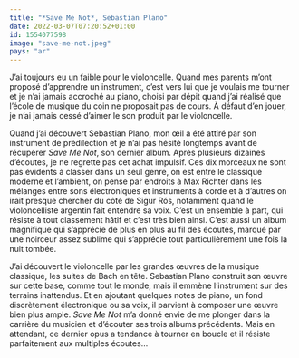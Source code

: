 ```yaml
---
title: "*Save Me Not*, Sebastian Plano"
date: 2022-03-07T07:20:52+01:00
id: 1554077598
image: "save-me-not.jpeg"
pays: "ar"
---
```


J’ai toujours eu un faible pour le violoncelle. Quand mes parents m’ont proposé d’apprendre un instrument, c’est vers lui que je voulais me tourner et je n’ai jamais accroché au piano, choisi par dépit quand j’ai réalisé que l’école de musique du coin ne proposait pas de cours. À défaut d’en jouer, je n’ai jamais cessé d’aimer le son produit par le violoncelle.

Quand j’ai découvert Sebastian Plano, mon œil a été attiré par son instrument de prédilection et je n’ai pas hésité longtemps avant de récupérer *Save Me Not*, son dernier album. Après plusieurs dizaines d’écoutes, je ne regrette pas cet achat impulsif. Ces dix morceaux ne sont pas évidents à classer dans un seul genre, on est entre le classique moderne et l’ambient, on pense par endroits à Max Richter dans les mélanges entre sons électroniques et instruments à corde et à d’autres on irait presque chercher du côté de Sigur Rós, notamment quand le violoncelliste argentin fait entendre sa voix. C’est un ensemble à part, qui résiste à tout classement hâtif et c’est très bien ainsi. C’est aussi un album magnifique qui s’apprécie de plus en plus au fil des écoutes, marqué par une noirceur assez sublime qui s’apprécie tout particulièrement une fois la nuit tombée. 

J’ai découvert le violoncelle par les grandes œuvres de la musique classique, les suites de Bach en tête. Sebastian Plano construit son œuvre sur cette base, comme tout le monde, mais il emmène l’instrument sur des terrains inattendus. Et en ajoutant quelques notes de piano, un fond discrètement électronique ou sa voix, il parvient à composer une œuvre bien plus ample. *Save Me Not* m’a donné envie de me plonger dans la carrière du musicien et d’écouter ses trois albums précédents. Mais en attendant, ce dernier opus a tendance à tourner en boucle et il résiste parfaitement aux multiples écoutes…
